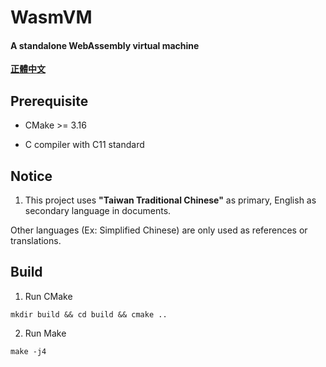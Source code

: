 # WasmVM

#### A standalone WebAssembly virtual machine 

**[正體中文](README.md)**

## Prerequisite

* CMake >= 3.16

* C compiler with C11 standard

## Notice
 
1. This project uses **"Taiwan Traditional Chinese"** as primary, English as secondary language in documents.
  
  Other languages (Ex: Simplified Chinese) are only used as references or translations.

## Build

1. Run CMake

```shell
mkdir build && cd build && cmake ..
```

2. Run Make

```shell
make -j4
```